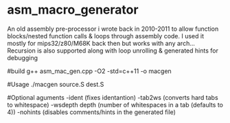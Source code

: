 # asm_macro_generator
An old assembly pre-processor i wrote back in 2010-2011 to allow function blocks/nested function calls &amp; loops through assembly code.
I used it mostly for mips32/z80/M68K back then but works with any arch...
Recursion is also supported along with loop unrolling & generated hints for debugging

#build
g++ asm_mac_gen.cpp -O2 -std=c++11 -o macgen

#Usage
./macgen source.S dest.S

#Optional aguments
-ident  (fixes identantion) 
-tab2ws (converts hard tabs to whitespace)
 -wsdepth depth (number of whitespaces in a tab (defaults to 4))
 -nohints (disables comments/hints in the generated file)
 
